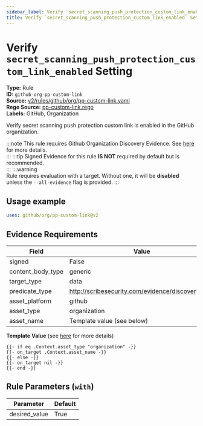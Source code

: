 ```yaml
---
sidebar_label: Verify `secret_scanning_push_protection_custom_link_enabled` Setting
title: Verify `secret_scanning_push_protection_custom_link_enabled` Setting
---  
```

# Verify `secret_scanning_push_protection_custom_link_enabled` Setting  
**Type:** Rule  
**ID:** `github-org-pp-custom-link`  
**Source:** [v2/rules/github/org/pp-custom-link.yaml](https://github.com/scribe-public/sample-policies/blob/main/v2/rules/github/org/pp-custom-link.yaml)  
**Rego Source:** [pp-custom-link.rego](https://github.com/scribe-public/sample-policies/blob/main/v2/rules/github/org/pp-custom-link.rego)  
**Labels:** GitHub, Organization  

Verify secret scanning push protection custom link is enabled in the GitHub organization.

:::note 
This rule requires Github Organization Discovery Evidence. See [here](/docs/platforms/discover#github-discovery) for more details.  
::: 
:::tip 
Signed Evidence for this rule **IS NOT** required by default but is recommended.  
::: 
:::warning  
Rule requires evaluation with a target. Without one, it will be **disabled** unless the `--all-evidence` flag is provided.
::: 

## Usage example

```yaml
uses: github/org/pp-custom-link@v2
```

## Evidence Requirements  
| Field | Value |
|-------|-------|
| signed | False |
| content_body_type | generic |
| target_type | data |
| predicate_type | http://scribesecurity.com/evidence/discovery/v0.1 |
| asset_platform | github |
| asset_type | organization |
| asset_name | Template value (see below) |

**Template Value** (see [here](/docs/valint/initiatives#template-arguments) for more details)

```
{{- if eq .Context.asset_type "organization" -}}
{{- on_target .Context.asset_name -}}
{{- else -}}
{{- on_target nil -}}
{{- end -}}
```

## Rule Parameters (`with`)  
| Parameter | Default |
|-----------|---------|
| desired_value | True |

